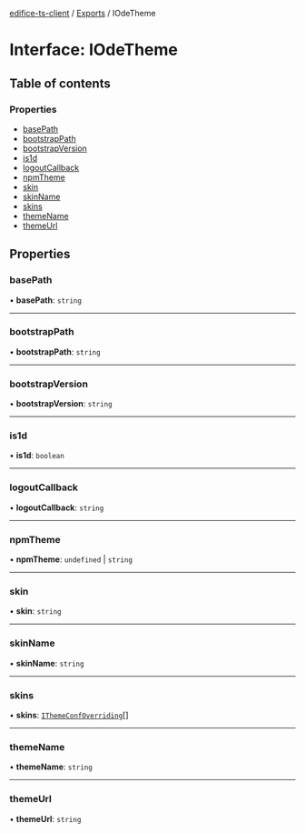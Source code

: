 [edifice-ts-client](../README.md) / [Exports](../modules.md) / IOdeTheme

# Interface: IOdeTheme

## Table of contents

### Properties

- [basePath](IOdeTheme.md#basepath)
- [bootstrapPath](IOdeTheme.md#bootstrappath)
- [bootstrapVersion](IOdeTheme.md#bootstrapversion)
- [is1d](IOdeTheme.md#is1d)
- [logoutCallback](IOdeTheme.md#logoutcallback)
- [npmTheme](IOdeTheme.md#npmtheme)
- [skin](IOdeTheme.md#skin)
- [skinName](IOdeTheme.md#skinname)
- [skins](IOdeTheme.md#skins)
- [themeName](IOdeTheme.md#themename)
- [themeUrl](IOdeTheme.md#themeurl)

## Properties

### basePath

• **basePath**: `string`

___

### bootstrapPath

• **bootstrapPath**: `string`

___

### bootstrapVersion

• **bootstrapVersion**: `string`

___

### is1d

• **is1d**: `boolean`

___

### logoutCallback

• **logoutCallback**: `string`

___

### npmTheme

• **npmTheme**: `undefined` \| `string`

___

### skin

• **skin**: `string`

___

### skinName

• **skinName**: `string`

___

### skins

• **skins**: [`IThemeConfOverriding`](IThemeConfOverriding.md)[]

___

### themeName

• **themeName**: `string`

___

### themeUrl

• **themeUrl**: `string`
